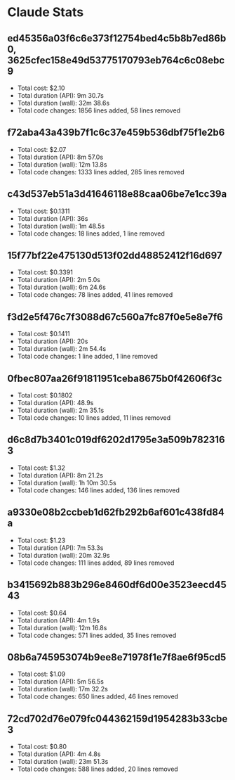 # Claude Stats

## ed45356a03f6c6e373f12754bed4c5b8b7ed86b0, 3625cfec158e49d53775170793eb764c6c08ebc9
- Total cost:            $2.10
- Total duration (API):  9m 30.7s
- Total duration (wall): 32m 38.6s
- Total code changes:    1856 lines added, 58 lines removed

## f72aba43a439b7f1c6c37e459b536dbf75f1e2b6
- Total cost:            $2.07
- Total duration (API):  8m 57.0s
- Total duration (wall): 12m 13.8s
- Total code changes:    1333 lines added, 285 lines removed

## c43d537eb51a3d41646118e88caa06be7e1cc39a
- Total cost:            $0.1311
- Total duration (API):  36s
- Total duration (wall): 1m 48.5s
- Total code changes:    18 lines added, 1 line removed

## 15f77bf22e475130d513f02dd48852412f16d697
- Total cost:            $0.3391
- Total duration (API):  2m 5.0s
- Total duration (wall): 6m 24.6s
- Total code changes:    78 lines added, 41 lines removed

## f3d2e5f476c7f3088d67c560a7fc87f0e5e8e7f6
- Total cost:            $0.1411
- Total duration (API):  20s
- Total duration (wall): 2m 54.4s
- Total code changes:    1 line added, 1 line removed

## 0fbec807aa26f91811951ceba8675b0f42606f3c
- Total cost:            $0.1802
- Total duration (API):  48.9s
- Total duration (wall): 2m 35.1s
- Total code changes:    10 lines added, 11 lines removed

## d6c8d7b3401c019df6202d1795e3a509b7823163
- Total cost:            $1.32
- Total duration (API):  8m 21.2s
- Total duration (wall): 1h 10m 30.5s
- Total code changes:    146 lines added, 136 lines removed

## a9330e08b2ccbeb1d62fb292b6af601c438fd84a
- Total cost:            $1.23
- Total duration (API):  7m 53.3s
- Total duration (wall): 20m 32.9s
- Total code changes:    111 lines added, 89 lines removed

## b3415692b883b296e8460df6d00e3523eecd4543
- Total cost:            $0.64
- Total duration (API):  4m 1.9s
- Total duration (wall): 12m 16.8s
- Total code changes:    571 lines added, 35 lines removed

## 08b6a745953074b9ee8e71978f1e7f8ae6f95cd5
- Total cost:            $1.09
- Total duration (API):  5m 56.5s
- Total duration (wall): 17m 32.2s
- Total code changes:    650 lines added, 46 lines removed

## 72cd702d76e079fc044362159d1954283b33cbe3
- Total cost:            $0.80
- Total duration (API):  4m 4.8s
- Total duration (wall): 23m 51.3s
- Total code changes:    588 lines added, 20 lines removed
